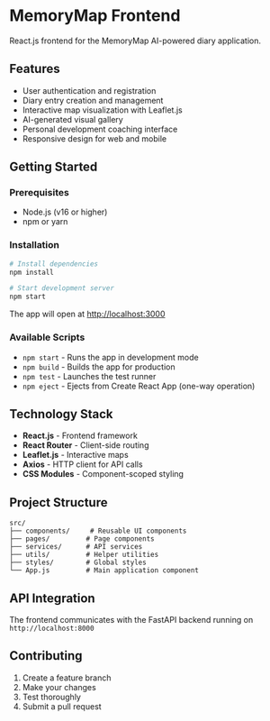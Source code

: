 # MemoryMap Frontend

React.js frontend for the MemoryMap AI-powered diary application.

## Features

- User authentication and registration
- Diary entry creation and management
- Interactive map visualization with Leaflet.js
- AI-generated visual gallery
- Personal development coaching interface
- Responsive design for web and mobile

## Getting Started

### Prerequisites

- Node.js (v16 or higher)
- npm or yarn

### Installation

```bash
# Install dependencies
npm install

# Start development server
npm start
```

The app will open at [http://localhost:3000](http://localhost:3000)

### Available Scripts

- `npm start` - Runs the app in development mode
- `npm build` - Builds the app for production
- `npm test` - Launches the test runner
- `npm eject` - Ejects from Create React App (one-way operation)

## Technology Stack

- **React.js** - Frontend framework
- **React Router** - Client-side routing
- **Leaflet.js** - Interactive maps
- **Axios** - HTTP client for API calls
- **CSS Modules** - Component-scoped styling

## Project Structure

```
src/
├── components/     # Reusable UI components
├── pages/         # Page components
├── services/      # API services
├── utils/         # Helper utilities
├── styles/        # Global styles
└── App.js         # Main application component
```

## API Integration

The frontend communicates with the FastAPI backend running on `http://localhost:8000`

## Contributing

1. Create a feature branch
2. Make your changes
3. Test thoroughly
4. Submit a pull request 